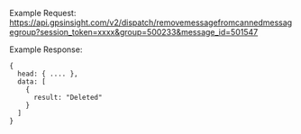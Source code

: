 Example Request: https://api.gpsinsight.com/v2/dispatch/removemessagefromcannedmessagegroup?session_token=xxxx&group=500233&message_id=501547

Example Response:

    {
      head: { .... },
      data: [
        {
          result: "Deleted"
        }
      ]
    }
